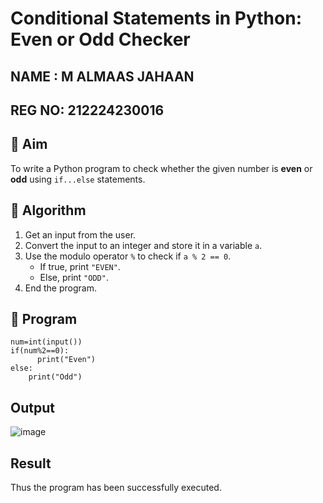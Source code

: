 # Conditional Statements in Python: Even or Odd Checker
## NAME : M ALMAAS JAHAAN
## REG NO: 212224230016
## 🎯 Aim
To write a Python program to check whether the given number is **even** or **odd** using `if...else` statements.

## 🧠 Algorithm
1. Get an input from the user.
2. Convert the input to an integer and store it in a variable `a`.
3. Use the modulo operator `%` to check if `a % 2 == 0`.
   - If true, print `"EVEN"`.
   - Else, print `"ODD"`.
4. End the program.

## 🧾 Program
```
num=int(input())
if(num%2==0):
      print("Even")
else:
    print("Odd")
``` 
## Output
![image](https://github.com/user-attachments/assets/d061a9c2-c1f3-45da-9b93-cab4a7728689)


## Result
Thus the program has been successfully executed.
